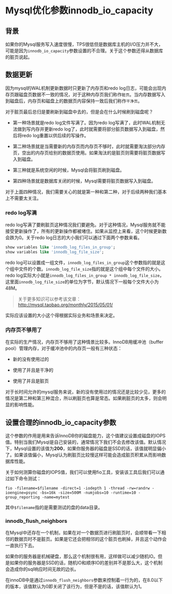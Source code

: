 # Mysql优化参数innodb_io_capacity

## 背景

如果你的Mysql服务写入速度很慢，TPS很低但是数据库主机的I/O压力并不大，可能是因为```innodb_io_capacity```参数设置的不合理。关于这个参数还得从数据库的脏页说起。

## 数据更新

因为mysql的WAL机制更新数据时只更新了内存页和redo log日志，可能会出现内存页跟磁盘页数据不一致的情况，对于这种内存页我们称作```脏页```。当内存数据写入到磁盘后，内存页和磁盘上的数据页内容保持一致后我们称作```干净页```。

对于脏页最后总归是要刷新到磁盘中去的，但是会在什么时候刷到磁盘呢？

- 第一种场景就是redo log文件写满了。因为redo log写满了，此时WAL机制无法做到写内存并更新redo log了，此时就需要将部分脏页数据写入到磁盘，然后将redo log重置以供后续的写操作。

- 第二种场景就是当需要新的内存页而内存页不够时，此时就需要淘汰部分内存页，空出的内存页给别的数据页使用。如果淘汰的是脏页则需要将脏页数据写入到磁盘。

- 第三种就是系统空闲的时候，Mysql会将脏页刷到磁盘。

- 第四种场景就是数据库关闭的时候，Mysql需要将脏页数据写入到磁盘。

对于上面四种情况，我们需要关心的就是第一种和第二种，对于后续两种我们基本上不需要太关注。

### redo log写满

redo log写满了要刷脏页这种情况我们要避免。对于这种情况，Mysql服务就不能接受更新操作了，所有的更新操作都被堵住。如果从监控上来看，这个时候更新数会跌为0。关于redo log日志的大小我们可以通过下面两个参数来看。

```sql
show variables like 'innodb_log_files_in_group';
show variables like 'innodb_log_file_size';
```

redo log可以设置成一组文件，```innodb_log_files_in_group```这个参数指的就是这个组中文件的个数。```innodb_log_file_size```指的就是这个组中每个文件的大小。redo log实际大小就是```innodb_log_files_in_group * innodb_log_file_size```，这里面```innodb_log_file_size```的单位为字节，默认情况下一般每个文件大小为48M。

> 关于更多知识可以参考该文章：http://mysql.taobao.org/monthly/2015/05/01/

实际应该设置的大小这个得根据实际业务和场景来决定。

### 内存页不够用了

在实际的生产情况，内存页不够用了这种情景比较多。InnoDB用缓冲池（buffer pool）管理内存，对于缓冲池中的内存页一般有三种状态：

- 新的没有使用过的

- 使用了并且是干净的

- 使用了并且是脏页

对于长时间允许的mysql服务来说，新的没有使用过的情况还是比较少见，更多的情况是第二种和第三种混合，所以刷脏页也算是常态。如果刷脏页的太多，则会明显的影响性能。

## 设置合理的innodb_io_capacity参数

这个参数的作用是用来告诉InnoDB你的磁盘能力，这个值建议设置成磁盘的IOPS值。特别当我们Mysql是自己安装的，通常情况下我们不会去修改该值。默认情况下，Mysql设置的该值为**200**，如果你服务器的磁盘是SSD的话，该值就明显偏小了。如果该值偏小，Mysql认为刷脏页比较慢这样可能会造成脏页积累从而影响数据库性能。

关于如何测算你磁盘的IOPS值，我们可以使用fio工具，安装该工具后我们可以通过如下命令测试：

```shell
fio -filename=$filename -direct=1 -iodepth 1 -thread -rw=randrw -ioengine=psync -bs=16k -size=500M -numjobs=10 -runtime=10 -group_reporting -name=mytest 
```

其中```$filename```指的是需要测试的盘的data目录。

### innodb_flush_neighbors

在Mysql中还存在一个机制，如果在对一个数据页进行刷脏页时，会顺带看一下相邻的数据页时不是脏页。如果是它还会把相邻的这个脏页也刷掉，并且这个动作会一直执行下去。

如果你的服务器是机械硬盘，那么这个机制很有用，这样做可以减少随机IO。但是如果你的服务器是SSD的话，随机IO和顺序IO的差别并不是那么大，这个机制会造成你的sql响应时间无故的边长。

在innoDB中是通过```innodb_flush_neighbors```参数来控制着一行为的，在8.0以下的版本，该值默认为0即关闭了该行为，但是不是的话，该值默认为1。
